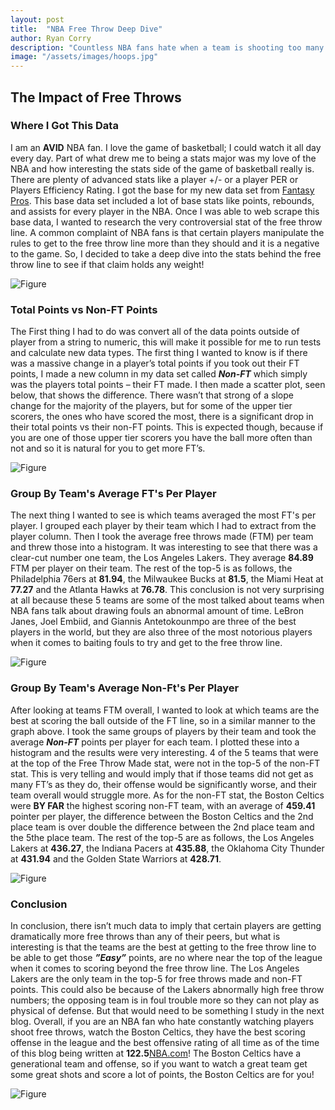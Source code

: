 ```yaml
---
layout: post
title:  "NBA Free Throw Deep Dive"
author: Ryan Corry
description: "Countless NBA fans hate when a team is shooting too many Free Throws in a game, I took a deep look into the data to see if there was any credit to the claims that certain teams or players shoot more free throws than others and which teams are the best if you took out the free throw completely."
image: "/assets/images/hoops.jpg"
---
```


## The Impact of Free Throws

### Where I Got This Data

I am an **AVID** NBA fan. I love the game of basketball; I could watch it all day every day. Part of what drew me to being a stats major was my love of the NBA and how interesting the stats side of the game of basketball really is. There are plenty of advanced stats like a player +/- or a player PER or Players Efficiency Rating. I got the base for my new data set from <a href="https://www.fantasypros.com/nba/stats/overall.php" target="_blank">Fantasy Pros</a>. This base data set included a lot of base stats like points, rebounds, and assists for every player in the NBA. Once I was able to web scrape this base data, I wanted to research the very controversial stat of the free throw line. A common complaint of NBA fans is that certain players manipulate the rules to get to the free throw line more than they should and it is a negative to the game. So, I decided to take a deep dive into the stats behind the free throw line to see if that claim holds any weight!

![Figure]({{site.url}}/{{site.baseurl}}/assets/images/freethrow.jpg)

### Total Points vs Non-FT Points

The First thing I had to do was convert all of the data points outside of player from a string to numeric, this will make it possible for me to run tests and calculate new data types. The first thing I wanted to know is if there was a massive change in a player’s total points if you took out their FT points, I made a new column in my data set called ***Non-FT*** which simply was the players total points – their FT made. I then made a scatter plot, seen below, that shows the difference. There wasn’t that strong of a slope change for the majority of the players, but for some of the upper tier scorers, the ones who have scored the most, there is a significant drop in their total points vs their non-FT points. This is expected though, because if you are one of those upper tier scorers you have the ball more often than not and so it is natural for you to get more FT’s. 

![Figure]({{site.url}}/{{site.baseurl}}/assets/images/FT-vs-Non-FT.jpg)

### Group By Team's Average FT's Per Player

The next thing I wanted to see is which teams averaged the most FT's per player. I grouped each player by their team which I had to extract from the player column. Then I took the average free throws made (FTM) per team and threw those into a histogram. It was interesting to see that there was a clear-cut number one team, the Los Angeles Lakers. They average **84.89** FTM per player on their team. The rest of the top-5 is as follows, the Philadelphia 76ers at **81.94**, the Milwaukee Bucks at **81.5**, the Miami Heat at **77.27** and the Atlanta Hawks at **76.78**. This conclusion is not very surprising at all because these 5 teams are some of the most talked about teams when NBA fans talk about drawing fouls an abnormal amount of time. LeBron Janes, Joel Embiid, and Giannis Antetokounmpo are three of the best players in the world, but they are also three of the most notorious players when it comes to baiting fouls to try and get to the free throw line.

![Figure]({{site.url}}/{{site.baseurl}}/assets/images/teamFT.jpg)

### Group By Team's Average Non-Ft's Per Player

After looking at teams FTM overall, I wanted to look at which teams are the best at scoring the ball outside of the FT line, so in a similar manner to the graph above. I took the same groups of players by their team and took the average ***Non-FT*** points per player for each team. I plotted these into a histogram and the results were very interesting. 4 of the 5 teams that were at the top of the Free Throw Made stat, were not in the top-5 of the non-FT stat. This is very telling and would imply that if those teams did not get as many FT’s as they do, their offense would be significantly worse, and their team overall would struggle more. As for the non-FT stat, the Boston Celtics were **BY FAR** the highest scoring non-FT team, with an average of **459.41** pointer per player, the difference between the Boston Celtics and the 2nd place team is over double the difference between the 2nd place team and the 5the place team. The rest of the top-5 are as follows, the Los Angeles Lakers at **436.27**, the Indiana Pacers at **435.88**, the Oklahoma City Thunder at **431.94** and the Golden State Warriors at **428.71**.

![Figure]({{site.url}}/{{site.baseurl}}/assets/images/teamNonFT.jpg)

### Conclusion

In conclusion, there isn’t much data to imply that certain players are getting dramatically more free throws than any of their peers, but what is interesting is that the teams are the best at getting to the free throw line to be able to get those ***”Easy”*** points, are no where near the top of the league when it comes to scoring beyond the free throw line. The Los Angeles Lakers are the only team in the top-5 for free throws made and non-FT points. This could also be because of the Lakers abnormally high free throw numbers; the opposing team is in foul trouble more so they can not play as physical of defense. But that would need to be something I study in the next blog. Overall, if you are an NBA fan who hate constantly watching players shoot free throws, watch the Boston Celtics, they have the best scoring offense in the league and the best offensive rating of all time as of the time of this blog being written at **122.5**<a href="https://www.nba.com/stats/teams/advanced-leaders" target="_blank">NBA.com</a>! The Boston Celtics have a generational team and offense, so if you want to watch a great team get some great shots and score a lot of points, the Boston Celtics are for you!

![Figure]({{site.url}}/{{site.baseurl}}/assets/images/Celtics.jpg)